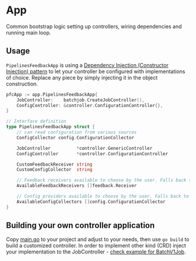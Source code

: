 App
===

Common bootstrap logic setting up controllers, wiring dependencies and running main loop.

Usage
-----

`PipelinesFeedbackApp` is using a [Dependency Injection (Constructor Injection) pattern](https://en.wikipedia.org/wiki/Dependency_injection) to let your controller be configured with implementations of choice.
Replace any piece by simply injecting it in the object construction.

```go
pfcApp := app.PipelinesFeedbackApp{
    JobController:    batchjob.CreateJobController(),
    ConfigController: &controller.ConfigurationController{},
}
```

```go
// Interface definition
type PipelinesFeedbackApp struct {
	// can read configuration from various sources
	ConfigCollector config.ConfigurationCollector

	JobController          *controller.GenericController
	ConfigController       *controller.ConfigurationController

	CustomFeedbackReceiver string
	CustomConfigCollector  string

	// Feedback receivers available to choose by the user. Falls back to default, embedded list if not specified
	AvailableFeedbackReceivers []feedback.Receiver

	// Config providers available to choose by the user. Falls back to default, embedded list if not specified
	AvailableConfigCollectors []config.ConfigurationCollector
}
```

Building your own controller application
----------------------------------------

Copy [main.go](../../main.go) to your project and adjust to your needs, then use `go build` to build a customized controller.
In order to implement other kind (CRD) inject your implementation to the JobController - [check example for BatchV1Job](../implementation/batchjob/job_controller.go).
